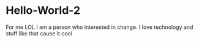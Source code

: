 # Hello-World-2
For me LOL
I am a person who interested in change. I love technology and stuff like that cause it cool
